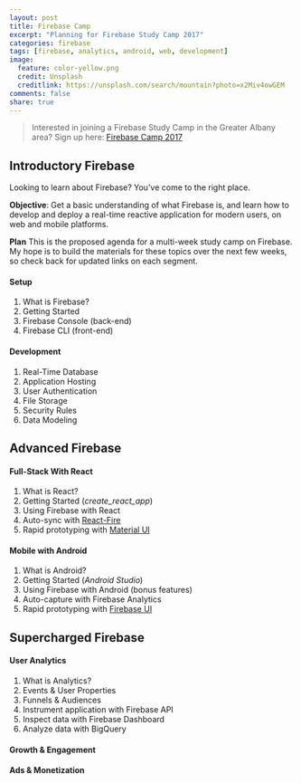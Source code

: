 ```yaml
---
layout: post
title: Firebase Camp
excerpt: "Planning for Firebase Study Camp 2017"
categories: firebase
tags: [firebase, analytics, android, web, development]
image:
  feature: color-yellow.png
  credit: Unsplash
  creditlink: https://unsplash.com/search/mountain?photo=x2Miv4owGEM
comments: false
share: true
---
```


> Interested in joining a Firebase Study Camp in the Greater Albany area? Sign up here: [Firebase Camp 2017](http://bit.ly/firebase-camp-2017)


## Introductory Firebase 

Looking to learn about Firebase? You've come to the right place. 

**Objective**: Get a basic understanding of what Firebase is, and learn how to develop and deploy a real-time reactive application for modern users, on web and mobile platforms.

**Plan** This is the proposed agenda for a multi-week study camp on Firebase. My hope is to build the materials for these topics over the next few weeks, so check back for updated links on each segment.


#### Setup

1. What is Firebase?
2. Getting Started
3. Firebase Console (back-end)
4. Firebase CLI (front-end)

#### Development

1. Real-Time Database
2. Application Hosting
3. User Authentication
4. File Storage
5. Security Rules
6. Data Modeling 





## Advanced Firebase

#### Full-Stack With React

1. What is React?
2. Getting Started (*create_react_app*)
3. Using Firebase with React 
3. Auto-sync with [React-Fire](https://github.com/firebase/reactfire) 
4. Rapid prototyping with [Material UI](http://www.material-ui.com/#/)

#### Mobile with Android

1. What is Android?
2. Getting Started (*Android Studio*)
3. Using Firebase with Android (bonus features)
4. Auto-capture with Firebase Analytics
5. Rapid prototyping with [Firebase UI](https://github.com/firebase/FirebaseUI-Android)




## Supercharged Firebase

#### User Analytics

1. What is Analytics?
2. Events & User Properties
3. Funnels & Audiences
4. Instrument application with Firebase API
5. Inspect data with Firebase Dashboard
6. Analyze data with BigQuery

#### Growth & Engagement

#### Ads & Monetization


